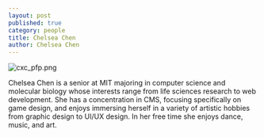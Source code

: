 ```yaml
---
layout: post
published: true
category: people
title: Chelsea Chen
author: Chelsea Chen
---
```

![cxc_pfp.png]({{site.baseurl}}/assets/cxc_pfp.png)

Chelsea Chen is a senior at MIT majoring in computer science and molecular biology whose interests range from life sciences research to web development. She has a concentration in CMS, focusing specifically on game design, and enjoys immersing herself in a variety of artistic hobbies from graphic design to UI/UX design. In her free time she enjoys dance, music, and art.
